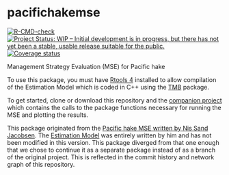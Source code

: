 # pacifichakemse

 <!-- badges: start -->
  [![R-CMD-check](https://github.com/pacific-hake/pacifichakemse/workflows/R-CMD-check/badge.svg)](https://github.com/pacific-hake/pacifichakemse/actions)
[![Project Status: WIP – Initial development is in progress, but there
has not yet been a stable, usable release suitable for the
public.](https://www.repostatus.org/badges/latest/wip.svg)](https://www.repostatus.org/#wip)
[![Coverage status](https://codecov.io/gh/pacific-hake/pacifichakemse/branch/master/graph/badge.svg)](https://codecov.io/github/pacific-hake/pacifichakemse?branch=master)
  <!-- badges: end -->

Management Strategy Evaluation (MSE) for Pacific hake

To use this package, you must have [Rtools 4](https://cran.r-project.org/bin/windows/Rtools/) installed to allow compilation of the Estimation Model which is coded in C++ using the [TMB](https://github.com/kaskr/adcomp) package.

To get started, clone or download this repository and the [companion project](https://github.com/pacific-hake/runhakemse) which contains the calls to the package functions necessary for running the MSE and plotting the results.

This package originated from the [Pacific hake MSE written by Nis Sand Jacobsen](https://github.com/nissandjac/PacifichakeMSE). The [Estimation Model](https://github.com/pacific-hake/pacifichakemse/blob/master/src/pacifichakemse.cpp) was entirely written by him and has not been modified in this version. This package diverged from that one enough that we chose to continue it as a separate package instead of as a branch of the original project. This is reflected in the commit history and network graph of this repository.